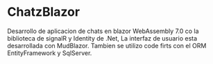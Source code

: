 # ChatzBlazor
Desarrollo de aplicacion de chats en blazor  WebAssembly 7.0
co la biblioteca de signalR y Identity de  .Net, La interfaz de usuario esta desarrollada con MudBlazor.
Tambien se utilizo code firts con el ORM  EntityFramework  y SqlServer.

